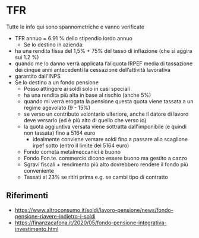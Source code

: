 

# TFR

Tutte le info qui sono spannometriche e vanno verificate

- TFR annuo = 6.91 % dello stipendio lordo annuo
  - Se lo destino in azienda:
-  ha una rendita fissa del 1,5% + 75% del tasso di inflazione (che si aggira sui 1.2 %)
  - quando me lo danno verrà applicata l’aliquota IRPEF media di tassazione dei cinque anni antecedenti la cessazione dell’attività lavorativa
  - garantito dall'INPS
- Se lo destino a un fondo pensione
  - Posso attingere ai soldi solo in casi speciali
  - ha una rendita più alta in base al rischio (anche 5%)
  - quando mi verrà erogata la pensione questa quota viene tassata a un regime agevolato (9 - 15%)
  - se verso un contributo volontario ulteriore, anche il datore di lavoro deve versarlo (ed è più alto di quello che verso io)
  - la quota aggiuntiva versata viene sottratta dall'imponibile (e quindi non tassata) fino a 5164 euro
    - idealmente conviene versare soldi fino a passare allo scaglione irpef sotto (entro il limite dei 5164 euro)
  - Fondo cometa metalmeccanici è buono
  - Fondo Fon.te. commercio dicono essere buono ma gestito a cazzo
  - Sgravi fiscali + rendimento più alto dovrebbero rendere il fondo più conveniente
  - Tassati al 23% se ritiri prima e.g. se cambi tipo di contratto

## Riferimenti

- https://www.altroconsumo.it/soldi/lavoro-pensione/news/fondo-pensione-riavere-indietro-i-soldi
- https://finanzacafona.it/2020/05/fondo-pensione-integrativa-investimento.html

